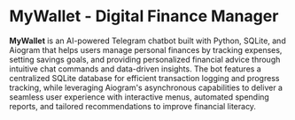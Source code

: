 # MyWallet - Digital Finance Manager
**MyWallet** is an AI-powered Telegram chatbot built with Python, SQLite, and Aiogram that helps users manage personal finances by tracking expenses, setting savings goals, and providing personalized financial advice through intuitive chat commands and data-driven insights. The bot features a centralized SQLite database for efficient transaction logging and progress tracking, while leveraging Aiogram's asynchronous capabilities to deliver a seamless user experience with interactive menus, automated spending reports, and tailored recommendations to improve financial literacy.
